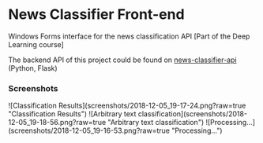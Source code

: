 # News Classifier Front-end
Windows Forms interface for the news classification API [Part of the Deep Learning course]

The backend API of this project could be found on [news-classifier-api](https://github.com/Kasparow/news-classifier-api) (Python, Flask)
 
<h3>Screenshots</h3>
![Classification Results](screenshots/2018-12-05_19-17-24.png?raw=true "Classification Results")
![Arbitrary text classification](screenshots/2018-12-05_19-18-56.png?raw=true "Arbitrary text classification")
![Processing...](screenshots/2018-12-05_19-16-53.png?raw=true "Processing...")
